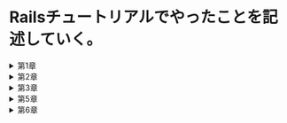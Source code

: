 # Railsチュートリアルでやったことを記述していく。

<details><summary>第1章</summary><div>

## 第1章　hello_app
・クラウドIDEで環境構築

・rvmを使って`ruby3.1.2`をインストール

　`$ rvm get stable`

　`$ rvm install 3.1.2`

　`$ rvm --default use 3.1.2`

・railsをインストールする

　rubyドキュメントをスキップする設定を`.gemrcファイル`に追加

　`$ echo "gem: --no-document" >> ~/.gemrc`

　`rails7.0.4`をインストール

　`$ gem install rails -v 7.0.4`

・`bundler2.3.14`をインストール

　`$ gem install bundler -v 2.3.14`

・cloud9環境のディスク容量を追加する

　`$ source <(curl -sL https://cdn.learnenough.com/resize)``

・`~/environment`で`hello_app`という名前のrailsアプリを新規作成

　バージョンを指定　`--skip-bundle`コマンドを省略すると、システム上で見つかる最も直近のバージョンのbundlerが使われることになる

　`$ rails _ 7.0.4 _ new hello_app --skip-bundle`

・Gemfileの中身を書き換え

・`config/environment/development.rb`にクラウドIDEからrailsサーバーへ接続する許可を記述

　`config.hosts.clear`

・railsサーバーを起動、初期画面が表示されることを確認

・MVC(model-view-controller)

　ブラウザからのリクエストをcontrollerが受け取り、model(データベースとの通信を担当)を対話して呼び出し、viewをレンダリングしてHTMLをブラウザに返す

・`application_controller`にhelloメソッドを定義

・`config/routes`でhelloメソッドで表示されるHTMLをrootに設定

・`localhost:3000`でhelloメソッドで定義したHTMLが表示されることを確認

・クラウドIDEのgitバージョンが2.17.1であったのでアップグレード　2.41.0に

　`$ source <(curl -sL https://cdn.learnenough.com/upgrade_git)``

### ・githubにリポジトリhello_app-secondを作成してプッシュ

　↓個人アクセストークン

```
　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
```

</div></details>

<details><summary>第2章</summary><div>

## 第2章　toy_app

・`rails new` で`toy_app`を作成

・gemfileを書き換えて`bundle install`第1章で作ったものに加え、"sassc-rails"をインストール

・第1章でもしたように、helloメソッドを定義、rootを設定、`config/environment/development.rb`に接続許可を設定

・railsサーバーを起動し、無事起動することを確認

### ・gtihubのリポジトリtoy_ app_secondを作成してpush

・scaffoldコマンドでUsersモデルを作成　カラムは`name:string`と`email:string`

・作ったデータベースをマイグレート

・scaffoldで作成したので、URLが~/usersに新しくページが自動で作成されていることを確認

・rootページを`users/index`に変更

・scaffoldはいろんなページを一気に作成してくれるので便利だが、データの検証やテストが行われていないなどの問題点が多々ある。

・Micropostモデルを作成　カラムは`content:text`と`user_id:integer`

・`models/micropost.rb`に投稿のバリデーションを作成　投稿を140字に制限

・`models/user.rb`にuser一人に複数のmicropostが紐づくように設定　`has_many :microposts`

・`models/micropost.rb`にmicropost一つにuser一人が紐づくように設定　`belongs_to :user`

・railsコンドールで紐づけがちゃんとできているか確認

・演習：ユーザーのshowページに、ユーザーの最初の投稿を表示させる

・演習：投稿のバリデーションを追加　空白だとエラーを返すように

・演習：Userモデルにバリデーションを追加　nameとemailが空白のときにエラーを返す

・ユーザーと投稿のページの行ったり来たりが面倒だったのでヘッダーに各一覧へのリンクを設置

### ・toy_appの作成終了　push

</div></details>

<details><summary>第3章</summary><div>

## 第3章　sample_app 静的なページの作成

<details><summary>サンプルアプリケーションについての説明</summary><div>

# Ruby on Rails チュートリアルのサンプルアプリケーション

これは、次の教材で作られたサンプルアプリケーションです。
[*Ruby on Rails チュートリアル*](https://railstutorial.jp/)
（第7版）
[Michael Hartl](https://www.michaelhartl.com/) 著

## ライセンス

[Ruby on Rails チュートリアル](https://railstutorial.jp/)内にある
ソースコードはMITライセンスとBeerwareライセンスのもとで公開されています。
詳細は [LICENSE.md](LICENSE.md) をご覧ください。

## 使い方

このアプリケーションを動かす場合は、まずはリポジトリを手元にクローンしてください。
その後、次のコマンドで必要になる RubyGems をインストールします。

```
$ gem install bundler -v 2.3.14
$ bundle _2.3.14_ config set --local without 'production'
$ bundle _2.3.14_ install
```

その後、データベースへのマイグレーションを実行します。

```
$ rails db:migrate
```

最後に、テストを実行してうまく動いているかどうか確認してください。

```
$ rails test
```

テストが無事にパスしたら、Railsサーバーを立ち上げる準備が整っているはずです。

```
$ rails server
```

詳しくは、[*Ruby on Rails チュートリアル*](https://railstutorial.jp/)
を参考にしてください。


</div></details>

・sample_appを新しく作成

・`--skip-bundle`によってjavascriptを使うためのパッケージのインストールもスキップしているらしい　あとで手動で入れるよ

・gemfileを書き換え、bundleインストール

・このとき、production環境でしか使わないgemはインストールしないように設定することで、
developmentとtest環境ではSQLite、production環境ではpostgreSQLを使うようになる。この時点ではpostgreSQLはまだ未インストール

・gtihubにリポジトリrails-tutorial-secondを作成してpush

・第1章でもしたように、helloメソッドを定義、rootを設定、`config/environment/development.rb`に接続許可を設定

・gemfileをロックし、ここまでをpush

・rails g でコントローラ名「Static Pages」でHome、Helpページを作成

・新しいブランチstatic-pagesを作成し、そこにpush　`$ git push --set-upstream origin static-pages`としないとできなかった

・コントローラー作成をミスってもとに戻したいときは、`$ rails destroy ~~~~`とすればOK

・HomeページとHelpページをいろいろ修正

・Aboutページを手動で作るに当たって、まずはテストを作成する

・テストをパスするためにルーティング、コントローラーのメソッド、ビューを作成

・各ページにページタイトルを表示させる作業をしていく

・まずテストを作成`assert_select "title, "タイトル"``

・テストの最初にsetupメソッドを定義して重複を回避

・`application.html.erbファイル`のタイトル、各ページにprovideメソッドを設定することでタイトルが動的に切り替わるように

・演習：ルートを変更したことでroot_urlが利用できるようになった。これに対するテストを作成

・ここまでを"Static Pages作成終了"とcommitしてmainブランチにmergeし、push

・minitest reportersを導入

・Guardによるテストの自動化を導入　ターミナルで `$ bundle _2.3.14_ exec guard init` を実行

・生成されたGuardファイルを編集　編集後は新しいターミナルで `$ bundle _2.3.14_ exec guard` を実行しておけば自動でテストしてくれる

・ここまでを"テストのセットアップ完了"でcommitしてpush

・第4章でapplication_helperにタイトルを表示するヘルパーメソッドを追加

・ヘルパーメソッドを追加したことをpush

</div></details>

<details><summary>第5章</summary><div>

## 第5章　レイアウトを作成する

・git branchを作成　`filling-in-layout`

・ヘッダー、homeのhtmlを編集

・bootstrapをインストールする

・すべてのCSSを一つにまとめるため、カスタムCSSファイルを作成

・フッターのhtmlを編集

・ヘッダーとフッターのCSSを追加

・コンタクトページを追加

・各ページの名前付きルーティングを定義　テストを名前付きルーティングに書き換え

・結合テスト(integration_test)を作成 `$ rails g integration-test site-layout`

・ここまでをpush

・static_pagesの各ページの文章を修正

・Applicationヘルパーで使っているfull_titleメソッドのテストを作成

・ここまでをcommit

・ユーザー登録ページへのルーティングを作成していく

・Usersコントローラーを作成、newをSign upページとして作成

・ここまでをpush

</div></details>

<details><summary>第6章</summary><div>

## 第6章　ユーザーのモデルを作成する

・ここから第12章まで、ユーザー認証システムを構築していく

・トピックブランチを作成 `$ git switch -c modeling-users`

・簡単に消えることのないユーザーモデルを構築する

・`$ rails g model User name:string email:string`でUserモデルを生成、マイグレーション

・ユーザーの検証のため、存在性（presence）、長さ（length）、フォーマット（format）、一意性（uniqueness）の検証をする

・name属性とemail属性の存在性のテストとバリデーションを作成

・name属性とemail属性の長さのテストとバリデーションを作成

・email属性のフォーマットのテストとバリデーションを作成

・email属性の一意性のテストとバリデーションを作成

・データベースレベルの一意性を保証するために、emailインデックスをマイグレーションに追加する `$ rails g migration add_index_to_users_email`

・生成されたマイグレーションファイルに次を追記 `add_index :users, :email, unique: true`

・`test/fixtures/users.yml` の中身をいったん削除するとテストがパスするようになる

・コールバックメソッドを定義し、データベースでも一意性を保証するようにする。`before_save {self.email = email.downcase}`を`models/user.rb`に追記

・ここまでをコミットしてpush

・セキュアなパスワードを追加する

・セキュアなパスワードを実装するには`has_secure_password`をユーザーモデルに追記すればよい

・`has_secure_password`を追記することによって、さまざまな機能が使えるようになる

・機能を使うために、Userモデルに`password_digest`カラムを作成する

・`$ rails g migration add_password_digest_to_users password_digest:string`でマイグレーションファイルを作成

・`$ rails db:migrate`でマイグレーションを適用

・`Gemfile`に`gem "bcrypt", "3.1.18"`を追記して`$ bundle _2.3.14_ install`コマンドでインストール

・`models/users.rb`に`has_secure_password`を追記

・`has_secure_password`を追記したことによって、password属性とpassword_confirmation属性に対してのバリデーションが強制的に追加されたため、テストを書き換える。

・テストを元にバリデーションを追加

・Railsコンソールで新規ユーザーを作成`User.create(name: "Michael Hartl", email: "michael@example.com", password: "foobar", password_confirmation: "foobar")`

・作成したユーザーに対して`user.authenticate("foobar")`とするとパスワードが正しいのでtrueとなり、ユーザー情報を返す。パスワードが間違っていればfalseを返す

・`!!user.authenticate("foobar")`とするとtrueを返す

・ここまでをpush

</div></details>
